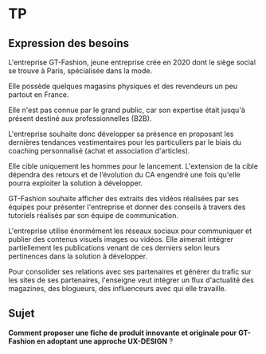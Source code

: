 # TP

## Expression des besoins

L'entreprise GT-Fashion, jeune entreprise crée en 2020 dont le siège social se trouve à Paris, spécialisée dans la mode.

Elle possède quelques magasins physiques et des revendeurs un peu partout en France.

Elle n'est pas connue par le grand public, car son expertise était jusqu'à présent destiné aux professionnelles (B2B).

L'entreprise souhaite donc développer sa présence en proposant les dernières tendances vestimentaires pour les particuliers par le biais du coaching personnalisé (achat et association d'articles).

Elle cible uniquement les hommes pour le lancement. L'extension de la cible dépendra des retours et de l’évolution du CA engendré une fois qu'elle pourra exploiter la solution à développer.

GT-Fashion souhaite afficher des extraits des vidéos réalisées par ses équipes pour présenter l'entreprise et donner des conseils à travers des tutoriels réalisés par son équipe de communication.

L'entreprise utilise énormément les réseaux sociaux pour communiquer et publier des contenus visuels images ou vidéos. 
Elle aimerait intégrer partiellement les publications venant de ces derniers selon leurs pertinences dans la solution à développer.

Pour consolider ses relations avec ses partenaires et générer du trafic sur les sites de ses partenaires, l'enseigne veut intégrer un flux d'actualité des magazines, des blogueurs, des influenceurs avec qui elle travaille.

## Sujet

**Comment proposer une fiche de produit innovante et originale pour GT-Fashion en adoptant une approche UX-DESIGN** ?